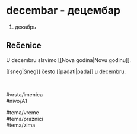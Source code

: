 # decembar - децембар

1. декабрь

## Rečenice

U decembru slavimo [[Nova godina|Novu godinu]].

[[sneg|Sneg]] često [[padati|pada]] u decembru.

<br>

#vrsta/imenica  
#nivo/A1  

#tema/vreme  
#tema/praznici  
#tema/zima
